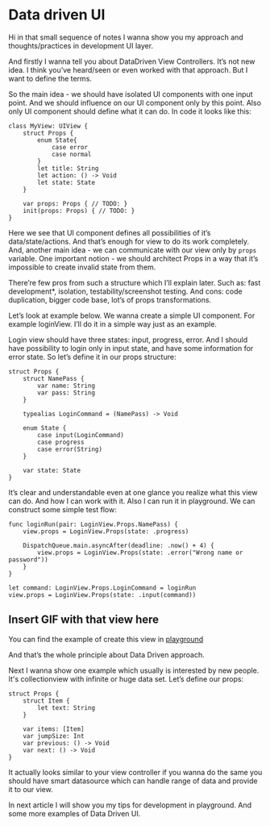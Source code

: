# Data driven UI #

Hi in that small sequence of notes I wanna show you my approach and thoughts/practices in development UI layer.

And firstly I wanna tell you about DataDriven View Controllers. It’s not new idea. I think you’ve heard/seen or even worked with that approach. But I want to define the terms.

So the main idea - we should have isolated UI components with one input point. And we should influence on our UI component only by this point. Also only UI component should define what it can do. In code it looks like this:

``` code
class MyView: UIView {
	struct Props {
		enum State{
			case error
			case normal
		}
		let title: String
		let action: () -> Void
		let state: State
	}

	var props: Props { // TODO: }
	init(props: Props) { // TODO: }
}
```

Here we see that UI component defines all possibilities of it’s data/state/actions. And that’s enough for view to do its work completely. And, another main idea - we can communicate with our view only by `props` variable. 
One important notion - we should architect Props in a way that it’s impossible to create invalid state from them.

There’re few pros from such a structure which I’ll explain later. Such as: fast development*, isolation, testability/screenshot testing. And cons: code duplication, bigger code base, lot’s of props transformations.

Let’s look at example below. We wanna create a simple UI component. For example loginView. I’ll do it in a simple way just as an example.

Login view should have three states: input, progress, error. And I should have possibility to login only in input state, and have some information for error state. So let’s define it in our props structure:

```
struct Props {
    struct NamePass {
        var name: String
        var pass: String
    }
    
    typealias LoginCommand = (NamePass) -> Void
    
    enum State {
        case input(LoginCommand)
        case progress
        case error(String)
    }
    
    var state: State
}
```

It’s clear and understandable even at one glance you realize what this view can do. And how I can work with it. Also I can run it in playground.
We can construct some simple test flow:

```
func loginRun(pair: LoginView.Props.NamePass) {
    view.props = LoginView.Props(state: .progress)
    
    DispatchQueue.main.asyncAfter(deadline: .now() + 4) {
        view.props = LoginView.Props(state: .error("Wrong name or password"))
    }
}

let command: LoginView.Props.LoginCommand = loginRun
view.props = LoginView.Props(state: .input(command))
```

## Insert GIF with that view here ##

You can find the example of create this view in [playground](https://github.com/akantsevoi/login_example.gif)

And that’s the whole principle about Data Driven approach.

Next I wanna show one example which usually is interested by new people.
It's collectionview with infinite or huge data set. 
Let’s define our props:

```
struct Props {
    struct Item {
        let text: String
    }
    
    var items: [Item]
    var jumpSize: Int
    var previous: () -> Void
    var next: () -> Void
}
```
It actually looks similar to your view controller if you wanna do the same you should have smart datasource which can handle range of data and provide it to our view.

In next article I will show you my tips for development in playground. And some more examples of Data Driven UI.
